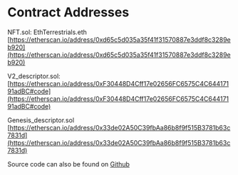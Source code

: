 # Contract Addresses

NFT.sol: EthTerrestrials.eth [https://etherscan.io/address/0xd65c5d035a35f41f31570887e3ddf8c3289eb920](https://etherscan.io/address/0xd65c5d035a35f41f31570887e3ddf8c3289eb920)

V2\_descriptor.sol: [https://etherscan.io/address/0xF30448D4Cff17e02656FC6575C4C64417191adBC#code](https://etherscan.io/address/0xF30448D4Cff17e02656FC6575C4C64417191adBC#code)

Genesis\_descriptor.sol [https://etherscan.io/address/0x33de02A50C39fbAa86b8f9f515B3781b63c7831d](https://etherscan.io/address/0x33de02A50C39fbAa86b8f9f515B3781b63c7831d)

Source code can also be found on [Github](https://github.com/sum1eth/ETHTerrestrials/tree/main/src/contracts)
